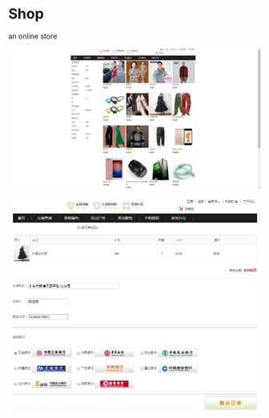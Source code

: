 # Shop
an online store

![image](https://github.com/aarentai/Shop/blob/master/screenshot.jpg)

![image](https://github.com/aarentai/Shop/blob/master/screenshot2.jpg)
